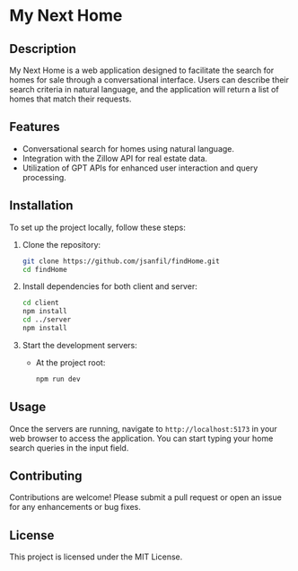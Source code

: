 # My Next Home

## Description
My Next Home is a web application designed to facilitate the search for homes for sale through a conversational interface. Users can describe their search criteria in natural language, and the application will return a list of homes that match their requests.

## Features
- Conversational search for homes using natural language.
- Integration with the Zillow API for real estate data.
- Utilization of GPT APIs for enhanced user interaction and query processing.

## Installation
To set up the project locally, follow these steps:

1. Clone the repository:
   ```bash
   git clone https://github.com/jsanfil/findHome.git
   cd findHome
   ```

2. Install dependencies for both client and server:
   ```bash
   cd client
   npm install
   cd ../server
   npm install
   ```

3. Start the development servers:
   - At the project root:
     ```bash
     npm run dev
     ```

## Usage
Once the servers are running, navigate to `http://localhost:5173` in your web browser to access the application. You can start typing your home search queries in the input field.

## Contributing
Contributions are welcome! Please submit a pull request or open an issue for any enhancements or bug fixes.

## License
This project is licensed under the MIT License.
